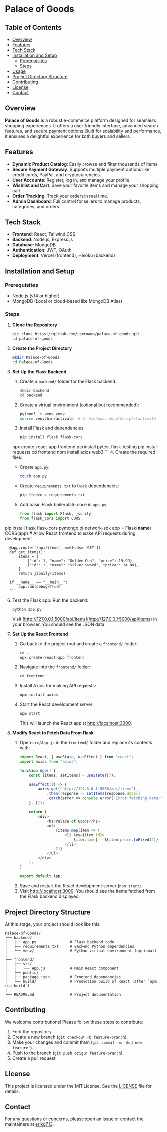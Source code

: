 # Palace of Goods

## Table of Contents
- [Overview](#overview)
- [Features](#features)
- [Tech Stack](#tech-stack)
- [Installation and Setup](#installation-and-setup)
  - [Prerequisites](#prerequisites)
  - [Steps](#steps)
- [Usage](#usage)
- [Project Directory Structure](#project-directory-structure)
- [Contributing](#contributing)
- [License](#license)
- [Contact](#contact)

## Overview
**Palace of Goods** is a robust e-commerce platform designed for seamless shopping experiences. It offers a user-friendly interface, advanced search features, and secure payment options. Built for scalability and performance, it ensures a delightful experience for both buyers and sellers.

## Features
- **Dynamic Product Catalog**: Easily browse and filter thousands of items.
- **Secure Payment Gateway**: Supports multiple payment options like credit cards, PayPal, and cryptocurrencies.
- **User Accounts**: Register, log in, and manage your profile.
- **Wishlist and Cart**: Save your favorite items and manage your shopping cart.
- **Order Tracking**: Track your orders in real time.
- **Admin Dashboard**: Full control for sellers to manage products, categories, and orders.

## Tech Stack
- **Frontend**: React, Tailwind CSS
- **Backend**: Node.js, Express.js
- **Database**: MongoDB
- **Authentication**: JWT, OAuth
- **Deployment**: Vercel (frontend), Heroku (backend)

## Installation and Setup

### Prerequisites
- Node.js (v14 or higher)
- MongoDB (Local or cloud-based like MongoDB Atlas)

### Steps
1. **Clone the Repository**
   ```bash
   git clone https://github.com/username/palace-of-goods.git
   cd palace-of-goods
   ```

2. **Create the Project Directory**
   ```bash
   mkdir Palace-of-Goods
   cd Palace-of-Goods
   ```

3. **Set Up the Flask Backend**
   1. Create a `backend/` folder for the Flask backend:
      ```bash
      mkdir backend
      cd backend
      ```
   2. Create a virtual environment (optional but recommended):
      ```bash
      python3 -m venv venv
      source venv/bin/activate  # On Windows: venv\Scripts\activate
      ```
   3. Install Flask and dependencies:
      ```bash
      pip install flask flask-cors
     npx create-react-app frontend
   pip install pytest flask-testing
   pip install requests
cd frontend
npm install axios web3 ```
   4. Create the required files:
      - Create `app.py`:
        ```bash
        touch app.py
        ```
      - Create `requirements.txt` to track dependencies:
        ```bash
        pip freeze > requirements.txt
        ```
   5. Add basic Flask boilerplate code in `app.py`:
      ```python
      from flask import Flask, jsonify
      from flask_cors import CORS
pip install flask flask-cors pymongo pi-network-sdk
      app = Flask(__name__)
      CORS(app)  # Allow React frontend to make API requests during development

      @app.route('/api/items', methods=['GET'])
      def get_items():
          items = [
              {"id": 1, "name": "Golden Cup", "price": 19.99},
              {"id": 2, "name": "Silver Sword", "price": 34.99},
          ]
          return jsonify(items)

      if __name__ == "__main__":
          app.run(debug=True)
      ```
   6. Test the Flask app: Run the backend:
      ```bash
      python app.py
      ```
      Visit [http://127.0.0.1:5000/api/items](http://127.0.0.1:5000/api/items) in your browser. You should see the JSON data.

4. **Set Up the React Frontend**
   1. Go back to the project root and create a `frontend/` folder:
      ```bash
      cd ..
      npx create-react-app frontend
      ```
   2. Navigate into the `frontend/` folder:
      ```bash
      cd frontend
      ```
   3. Install Axios for making API requests:
      ```bash
      npm install axios
      ```
   4. Start the React development server:
      ```bash
      npm start
      ```
      This will launch the React app at [http://localhost:3000](http://localhost:3000).

5. **Modify React to Fetch Data From Flask**
   1. Open `src/App.js` in the `frontend/` folder and replace its contents with:
      ```javascript
      import React, { useState, useEffect } from "react";
      import axios from "axios";

      function App() {
          const [items, setItems] = useState([]);

          useEffect(() => {
              axios.get("http://127.0.0.1:5000/api/items")
                  .then(response => setItems(response.data))
                  .catch(error => console.error("Error fetching data:", error));
          }, []);

          return (
              <div>
                  <h1>Palace of Goods</h1>
                  <ul>
                      {items.map(item => (
                          <li key={item.id}>
                              {item.name} - ${item.price.toFixed(2)}
                          </li>
                      ))}
                  </ul>
              </div>
          );
      }

      export default App;
      ```
   2. Save and restart the React development server (`npm start`).
   3. Visit [http://localhost:3000](http://localhost:3000). You should see the items fetched from the Flask backend displayed.

## Project Directory Structure
At this stage, your project should look like this:
```
Palace-of-Goods/
├── backend/
│   ├── app.py               # Flask backend code
│   ├── requirements.txt     # Backend Python dependencies
│   └── venv/                # Python virtual environment (optional)
│
├── frontend/
│   ├── src/
│   │   └── App.js           # Main React component
│   ├── public/
│   ├── package.json         # Frontend dependencies
│   └── build/               # Production build of React (after `npm run build`)
│
└── README.md                # Project documentation
```

## Contributing
We welcome contributions! Please follow these steps to contribute:
1. Fork the repository.
2. Create a new branch (`git checkout -b feature-branch`).
3. Make your changes and commit them (`git commit -m 'Add new feature'`).
4. Push to the branch (`git push origin feature-branch`).
5. Create a pull request.

## License
This project is licensed under the MIT License. See the [LICENSE](LICENSE) file for details.

## Contact
For any questions or concerns, please open an issue or contact the maintainers at [erikg713](https://github.com/erikg713).
